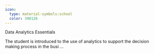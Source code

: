 ```yaml
---
icon:
  type: material-symbols:school
  color: 398126
---
```


Data Analytics Essentials

The student is introduced to the use of analytics to support the decision making process in the busi ... 
